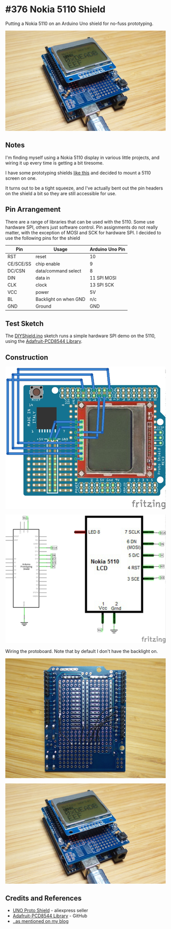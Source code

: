 # #376 Nokia 5110 Shield

Putting a Nokia 5110 on an Arduino Uno shield for no-fuss prototyping.

![Build](./assets/DIYShield_build.jpg?raw=true)

## Notes

I'm finding myself using a Nokia 5110 display in various little projects, and wiring it up
every time is getting a bit tiresome.

I have some prototyping shields
[like this](https://www.aliexpress.com/item/Free-Shipping-UNO-Proto-Shield-prototype-expansion-board-with-SYB-170-mini-bread-board-based-For/32502867722.html)
and decided to mount a 5110 screen on one.

It turns out to be a tight squeeze, and I've actually bent out the pin headers on the shield a bit so they are still accessible for use.

## Pin Arrangement

There are a range of libraries that can be used with the 5110. Some use hardware SPI, others just software control.
Pin assignments do not really matter, with the exception of MOSI and SCK for hardware SPI.
I decided to use the following pins for the shield

| Pin       | Usage                 | Arduino Uno Pin |
|-----------|-----------------------|-----------------|
| RST       | reset                 | 10              |
| CE/SCE/SS | chip enable           | 9               |
| DC/CSN    | data/command select   | 8               |
| DIN       | data in               | 11 SPI MOSI     |
| CLK       | clock                 | 13 SPI SCK      |
| VCC       | power                 | 5V              |
| BL        | Backlight on when GND | n/c             |
| GND       | Ground                | GND             |

## Test Sketch

The [DIYShield.ino](./DIYShield.ino) sketch runs a simple hardware SPI demo on the 5110, using the
[Adafruit-PCD8544 Library](https://github.com/adafruit/Adafruit-PCD8544-Nokia-5110-LCD-library).

## Construction

![Breadboard](./assets/DIYShield_bb.jpg?raw=true)

![Schematic](./assets/DIYShield_schematic.jpg?raw=true)

Wiring the protoboard. Note that by default I don't have the backlight on.

![DIYShield_wiring](./assets/DIYShield_wiring.jpg?raw=true)

![Build](./assets/DIYShield_build.jpg?raw=true)

## Credits and References

* [UNO Proto Shield](https://www.aliexpress.com/item/Free-Shipping-UNO-Proto-Shield-prototype-expansion-board-with-SYB-170-mini-bread-board-based-For/32502867722.html) - aliexpress seller
* [Adafruit-PCD8544 Library](https://github.com/adafruit/Adafruit-PCD8544-Nokia-5110-LCD-library) - GitHub
* [..as mentioned on my blog](https://blog.tardate.com/2018/02/leap377-diy-nokia-5110-shield.html)
